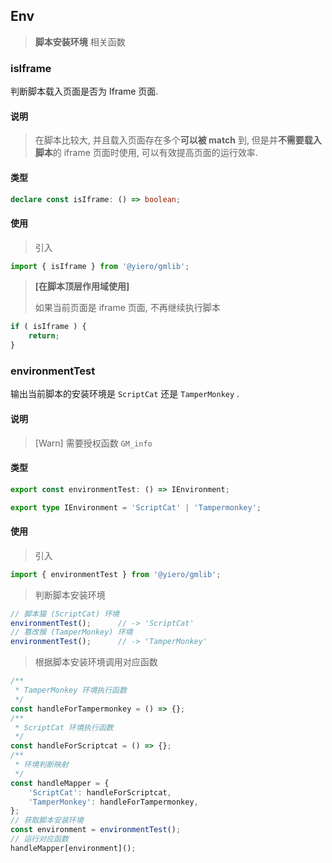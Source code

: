 ## Env

> **脚本安装环境** 相关函数

### isIframe

判断脚本载入页面是否为 Iframe 页面. 

#### 说明

> 在脚本比较大, 并且载入页面存在多个**可以被 match** 到, 但是并**不需要载入脚本**的 iframe 页面时使用, 可以有效提高页面的运行效率. 

#### 类型

```ts
declare const isIframe: () => boolean;
```

#### 使用

> 引入

```js
import { isIframe } from '@yiero/gmlib';
```

> **[在脚本顶层作用域使用]**
>
> 如果当前页面是 iframe 页面, 不再继续执行脚本

```js
if ( isIframe ) {
	return;
}
```

### environmentTest

输出当前脚本的安装环境是 `ScriptCat` 还是 `TamperMonkey` .

#### 说明

> [Warn] 需要授权函数 `GM_info`

#### 类型

```ts
export const environmentTest: () => IEnvironment;

export type IEnvironment = 'ScriptCat' | 'Tampermonkey';
```

#### 使用

> 引入

```js
import { environmentTest } from '@yiero/gmlib';
```

> 判断脚本安装环境

```js
// 脚本猫 (ScriptCat) 环境
environmentTest();      // -> 'ScriptCat'
// 篡改猴 (TamperMonkey) 环境
environmentTest();      // -> 'TamperMonkey'
```

> 根据脚本安装环境调用对应函数

```js
/**
 * TamperMonkey 环境执行函数
 */
const handleForTampermonkey = () => {};
/**
 * ScriptCat 环境执行函数
 */
const handleForScriptcat = () => {};
/**
 * 环境判断映射
 */
const handleMapper = {
	'ScriptCat': handleForScriptcat,
	'TamperMonkey': handleForTampermonkey,
};
// 获取脚本安装环境
const environment = environmentTest();
// 运行对应函数
handleMapper[environment]();
```
